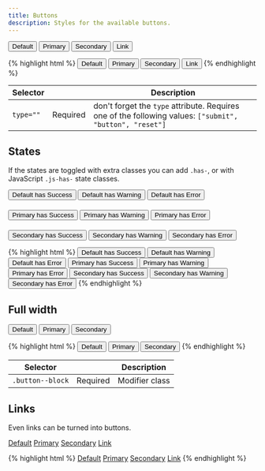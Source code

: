 ```yaml
---
title: Buttons
description: Styles for the available buttons.
---
```


<div class="fp-example">
	<button class="button" type="button">Default</button>
	<button class="button button--primary" type="submit">Primary</button>
	<button class="button button--secondary" type="submit">Secondary</button>
	<button class="button button--link" type="submit">Link</button>
</div>

{% highlight html %}
<button class="button" type="button">Default</button>
<button class="button button--primary" type="submit">Primary</button>
<button class="button button--secondary" type="submit">Secondary</button>
<button class="button button--link" type="submit">Link</button>
{% endhighlight %}

<table class="table table--horizontal-borders">
	<thead>
		<tr>
			<th>Selector</th>
			<th></th>
			<th>Description</th>
		</tr>
	</thead>
	<tbody>
		<tr>
			<td><code>type=""</code></td>
			<td><span class="label label--warning">Required</span></td>
			<td>don't forget the <code>type</code> attribute. Requires one of the following values: <code>["submit", "button", "reset"]</code></td>
		</tr>
	</tbody>
</table>

## States

If the states are toggled with extra classes you can add `.has-`, or with JavaScript `.js-has-` state classes.

<div class="fp-example">
	<div style="margin-bottom: 20px;">
		<button class="button has-success" type="button">Default has Success</button>
		<button class="button has-warning" type="button">Default has Warning</button>
		<button class="button has-error" type="button">Default has Error</button>
	</div>
	<div style="margin-bottom: 20px;">
		<button class="button button--primary has-success" type="submit">Primary has Success</button>
		<button class="button button--primary js-has-warning" type="submit">Primary has Warning</button>
		<button class="button button--primary js-has-error" type="submit">Primary has Error</button>
	</div>
	<div>
		<button class="button button--secondary has-success" type="submit">Secondary has Success</button>
		<button class="button button--secondary js-has-warning" type="submit">Secondary has Warning</button>
		<button class="button button--secondary js-has-error" type="submit">Secondary has Error</button>
	</div>
</div>

{% highlight html %}
<button class="button has-success" type="button">Default has Success</button>
<button class="button has-warning" type="button">Default has Warning</button>
<button class="button has-error" type="button">Default has Error</button>
<button class="button button--primary has-success" type="submit">Primary has Success</button>
<button class="button button--primary js-has-warning" type="submit">Primary has Warning</button>
<button class="button button--primary js-has-error" type="submit">Primary has Error</button>
<button class="button button--secondary has-success" type="submit">Secondary has Success</button>
<button class="button button--secondary js-has-warning" type="submit">Secondary has Warning</button>
<button class="button button--secondary js-has-error" type="submit">Secondary has Error</button>
{% endhighlight %}

## Full width

<div class="fp-example">
	<button class="button button--block" type="submit">Default</button>
	<button class="button button--block button--primary" type="submit">Primary</button>
	<button class="button button--block button--secondary" type="submit">Secondary</button>
</div>

{% highlight html %}
<button class="button button--block" type="submit">Default</button>
<button class="button button--block button--primary" type="submit">Primary</button>
<button class="button button--block button--secondary" type="submit">Secondary</button>
{% endhighlight %}

<table class="table table--horizontal-borders">
	<thead>
		<tr>
			<th>Selector</th>
			<th></th>
			<th>Description</th>
		</tr>
	</thead>
	<tbody>
		<tr>
			<td><code>.button--block</code></td>
			<td><span class="label label--warning">Required</span></td>
			<td>Modifier class</td>
		</tr>
	</tbody>
</table>

## Links

Even links can be turned into buttons.

<div class="fp-example">
	<a href="#" class="button">Default</a>
	<a href="#" class="button button--primary">Primary</a>
	<a href="#" class="button button--secondary">Secondary</a>
	<a href="#" class="button button--link">Link</a>
</div>


{% highlight html %}
<a href="#" class="button">Default</a>
<a href="#" class="button button--primary">Primary</a>
<a href="#" class="button button--secondary">Secondary</a>
<a href="#" class="button button--link">Link</a>
{% endhighlight %}
